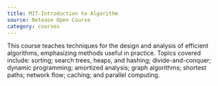 ```yaml
---
title: MIT-Introduction to Algorithm
source: Netease Open Course
category: courses
---
```


This course teaches techniques for the design and analysis of efficient algorithms, emphasizing methods useful in practice. Topics covered include: sorting; search trees, heaps, and hashing; divide-and-conquer; dynamic programming; amortized analysis; graph algorithms; shortest paths; network flow;  caching; and parallel computing.